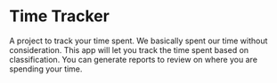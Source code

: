 # Time Tracker
A project to track your time spent. We basically spent our time without consideration. This app will let you track the time spent based on classification. You can generate reports to review on where you are spending your time.


